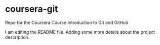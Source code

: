 # coursera-git
Repo for the Coursera Course Introduction to Git and GitHub

I am editing the README file. Adding some more details about the project description.

